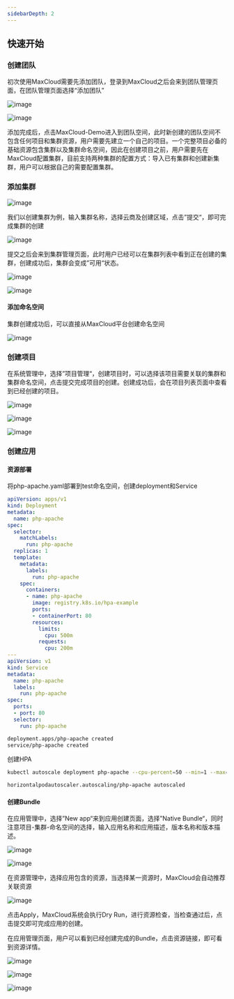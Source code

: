 ```yaml
---
sidebarDepth: 2
---
```

## 快速开始

### 创建团队

初次使用MaxCloud需要先添加团队，登录到MaxCloud之后会来到团队管理页面，在团队管理页面选择“添加团队”

![image](../images/overview/quickstart/0.png)

![image](../images/overview/quickstart/1.png)

添加完成后，点击MaxCloud-Demo进入到团队空间，此时新创建的团队空间不包含任何项目和集群资源，用户需要先建立一个自己的项目。一个完整项目必备的基础资源包含集群以及集群命名空间，因此在创建项目之前，用户需要先在MaxCloud配置集群，目前支持两种集群的配置方式：导入已有集群和创建新集群，用户可以根据自己的需要配置集群。

### 添加集群

![image](../images/overview/quickstart/2.png)

我们以创建集群为例，输入集群名称，选择云商及创建区域，点击”提交“，即可完成集群的创建

![image](../images/overview/quickstart/3.png)

提交之后会来到集群管理页面，此时用户已经可以在集群列表中看到正在创建的集群，创建成功后，集群会变成”可用“状态。

![image](../images/overview/quickstart/4.png)

![image](../images/overview/quickstart/5.png)

#### 添加命名空间

集群创建成功后，可以直接从MaxCloud平台创建命名空间

![image](../images/overview/quickstart/6.png)

### 创建项目

在系统管理中，选择”项目管理“，创建项目时，可以选择该项目需要关联的集群和集群命名空间，点击提交完成项目的创建。创建成功后，会在项目列表页面中查看到已经创建的项目。

![image](../images/overview/quickstart/7.png)

![image](../images/overview/quickstart/8.png)

![image](../images/overview/quickstart/9.png)

### 创建应用

#### 资源部署

将php-apache.yaml部署到test命名空间，创建deployment和Service

```yaml
apiVersion: apps/v1
kind: Deployment
metadata:
  name: php-apache
spec:
  selector:
    matchLabels:
      run: php-apache
  replicas: 1
  template:
    metadata:
      labels:
        run: php-apache
    spec:
      containers:
      - name: php-apache
        image: registry.k8s.io/hpa-example
        ports:
        - containerPort: 80
        resources:
          limits:
            cpu: 500m
          requests:
            cpu: 200m
---
apiVersion: v1
kind: Service
metadata:
  name: php-apache
  labels:
    run: php-apache
spec:
  ports:
  - port: 80
  selector:
    run: php-apache
```
```bash
deployment.apps/php-apache created
service/php-apache created
```

创建HPA
```bash
kubectl autoscale deployment php-apache --cpu-percent=50 --min=1 --max=10
```

```bash
horizontalpodautoscaler.autoscaling/php-apache autoscaled
```

#### 创建Bundle

在应用管理中，选择”New app“来到应用创建页面，选择”Native Bundle“，同时注意项目-集群-命名空间的选择，输入应用名称和应用描述，版本名称和版本描述。

![image](../images/overview/quickstart/10.png)

![image](../images/overview/quickstart/11.png)

在资源管理中，选择应用包含的资源，当选择某一资源时，MaxCloud会自动推荐关联资源

![image](../images/overview/quickstart/12.png)

点击Apply，MaxCloud系统会执行Dry Run，进行资源检查，当检查通过后，点击提交即可完成应用的创建。

在应用管理页面，用户可以看到已经创建完成的Bundle，点击资源链接，即可看到资源详情。

![image](../images/overview/quickstart/13.png)

![image](../images/overview/quickstart/14.png)

![image](../images/overview/quickstart/15.png)

